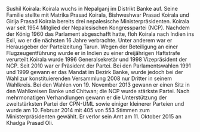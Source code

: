 Sushil Koirala: Koirala wuchs in Nepalganj im Distrikt Banke auf. Seine Familie stellte mit Matrika Prasad Koirala, Bishweshwar Prasad Koirala und Girija Prasad Koirala bereits drei nepalesische Ministerpräsidenten. Koirala war seit 1954 Mitglied der Nepalesischen Kongresspartei (NCP). Nachdem der König 1960 das Parlament abgeschafft hatte, floh Koirala nach Indien ins Exil, wo er die nächsten 16 Jahre verbrachte. Unter anderem war er Herausgeber der Parteizeitung Tarun. Wegen der Beteiligung an einer Flugzeugentführung wurde er in Indien zu einer dreijährigen Haftstrafe verurteilt.Koirala wurde 1996 Generalsekretär und 1998 Vizepräsident der NCP. Seit 2010 war er Präsident der Partei. Bei den Parlamentswahlen 1991 und 1999 gewann er das Mandat im Bezirk Banke, wurde jedoch bei der Wahl zur konstituierenden Versammlung 2008 nur Dritter in seinem Wahlkreis. Bei den Wahlen von 19. November 2013 gewann er einen Sitz in den Wahlkreisen Banke und Chitwan; die NCP wurde stärkste Partei. Nach mehrmonatigen Verhandlungen gewann er die Unterstützung der zweitstärksten Partei der CPN-UML sowie einiger kleinerer Parteien und wurde am 10. Februar 2014 mit 405 von 553 Stimmen zum Ministerpräsidenten gewählt. Er verlor sein Amt am 11. Oktober 2015 an Khadga Prasad Oli.
